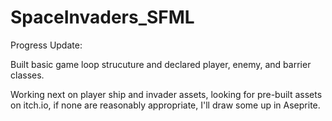 # SpaceInvaders_SFML

Progress Update:

Built basic game loop strucuture and declared player, enemy, and barrier classes.

Working next on player ship and invader assets, looking for pre-built assets on itch.io, if none are reasonably appropriate, I'll draw some up in Aseprite.
